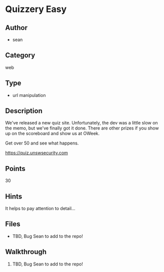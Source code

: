 # Quizzery Easy

## Author
* sean

## Category
web

## Type
* url manipulation

## Description
We've released a new quiz site. Unfortunately, the dev was a little slow on the memo, but we've finally got it done. There are other prizes if you show up on the scoreboard and show us at OWeek.

Get over 50 and see what happens.

https://quiz.unswsecurity.com

## Points
30

## Hints
It helps to pay attention to detail...

## Files
* TBD, Bug Sean to add to the repo!

## Walkthrough
1. TBD, Bug Sean to add to the repo!
